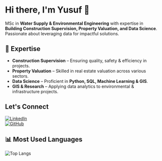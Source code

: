 # Hi there, I'm Yusuf 👋  

MSc in **Water Supply & Environmental Engineering** with expertise in **Building Construction Supervision, Property Valuation, and Data Science**. Passionate about leveraging data for impactful solutions.  

## 🔹 Expertise  
-  **Construction Supervision** – Ensuring quality, safety & efficiency in projects.  
-  **Property Valuation** – Skilled in real estate valuation across various sectors.  
-  **Data Science** – Proficient in **Python, SQL, Machine Learning & GIS**.  
-  **GIS & Research** – Applying data analytics to environmental & infrastructure projects.  

## Let's Connect  
[![LinkedIn](https://img.shields.io/badge/LinkedIn-Yusuf-blue?style=flat&logo=linkedin)](https://www.linkedin.com/in/yusufmohammednur)  
[![GitHub](https://img.shields.io/badge/GitHub-Yusuf-black?style=flat&logo=github)](https://github.com/yesufma)

## 📊 Most Used Languages  
![Top Langs](https://github-readme-stats.vercel.app/api/top-langs/?username=yesufma&layout=compact&theme=default)
